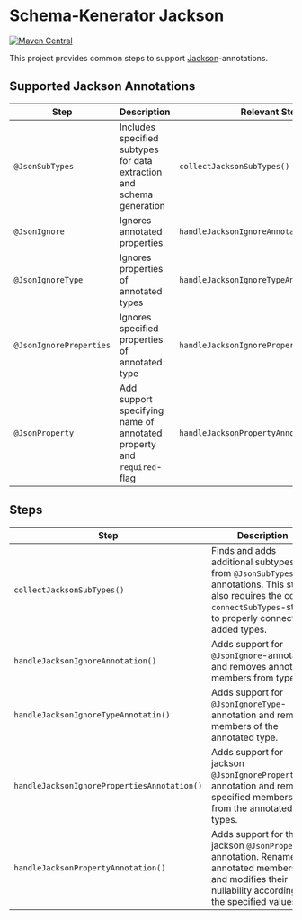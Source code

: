 # Schema-Kenerator Jackson

[![Maven Central](https://maven-badges.herokuapp.com/maven-central/io.github.smiley4/schema-kenerator-jackson/badge.svg)](https://maven-badges.herokuapp.com/maven-central/io.github.smiley4/schema-kenerator-jackson)

This project provides common steps to support [Jackson](https://github.com/FasterXML/jackson-annotations)-annotations.

## Supported Jackson Annotations

| Step                    | Description                                                           | Relevant Steps                              |
|-------------------------|-----------------------------------------------------------------------|---------------------------------------------|
| `@JsonSubTypes`         | Includes specified subtypes for data extraction and schema generation | `collectJacksonSubTypes()`                  |
| `@JsonIgnore`           | Ignores annotated properties                                          | `handleJacksonIgnoreAnnotation()`           |
| `@JsonIgnoreType`       | Ignores properties of annotated types                                 | `handleJacksonIgnoreTypeAnnotatin()`        |
| `@JsonIgnoreProperties` | Ignores specified properties of annotated type                        | `handleJacksonIgnorePropertiesAnnotation()` |
| `@JsonProperty`         | Add support specifying name of annotated property and `required`-flag | `handleJacksonPropertyAnnotation()`         |

## Steps

| Step                                        | Description                                                                                                                                                    |
|---------------------------------------------|----------------------------------------------------------------------------------------------------------------------------------------------------------------|
| `collectJacksonSubTypes()`                  | Finds and adds additional subtypes from `@JsonSubTypes`-annotations. This steps also requires the core `connectSubTypes`-step to properly connect added types. |
| `handleJacksonIgnoreAnnotation()`           | Adds support for `@JsonIgnore`-annotation and removes annotated members from types                                                                             |
| `handleJacksonIgnoreTypeAnnotatin()`        | Adds support for `@JsonIgnoreType`-annotation and removes members of the annotated type.                                                                       |
| `handleJacksonIgnorePropertiesAnnotation()` | Adds support for jackson `@JsonIgnoreProperties`-annotation and removes specified members from the annotated types.                                            |
| `handleJacksonPropertyAnnotation()`         | Adds support for the jackson `@JsonProperty`-annotation. Renames annotated members and modifies their nullability according to the specified values.           |
